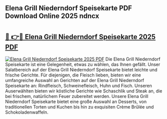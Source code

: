 ## Elena Grill Niederndorf Speisekarte PDF Download Online 2025 ndncx

# <h2><a href="http://gcaugqy.nevu.top/?p=Elena+Grill+Niederndorf+Speisekarte">🔗 👉🔴 Elena Grill Niederndorf Speisekarte 2025 PDF</a></h2>

[![Elena Grill Niederndorf Speisekarte 2025 PDF](https://i.imgur.com/dBaPXMq.png)](http://gcaugqy.nevu.top/?p=Elena+Grill+Niederndorf+Speisekarte)
Die Elena Grill Niederndorf Speisekarte ist eine Gelegenheit, etwas zu wählen, das Ihnen gefällt. Unser Salatbereich auf der Elena Grill Niederndorf Speisekarte bietet leichte und frische Gerichte. Für diejenigen, die Fleisch lieben, bieten wir eine umfangreiche Auswahl an Gerichten auf der Elena Grill Niederndorf Speisekarte an: Rindfleisch, Schweinefleisch, Huhn und Fisch. Unseren Auserwählten bieten wir köstliche Gerichte wie Schaschlik und Steak an, die bei frischem, natürlichem Feuer zubereitet werden. Unsere Elena Grill Niederndorf Speisekarte bietet eine große Auswahl an Desserts, von traditionellen Torten und Kuchen bis hin zu exquisiten Crème Brûlée und Schokoladenwaffeln.
